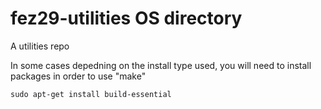 # fez29-utilities OS directory
A utilities repo

In some cases depedning on the install type used, you will need to install packages in order to use "make"

```sudo apt-get install build-essential```